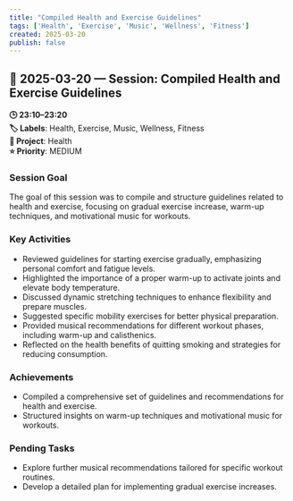 ```yaml
---
title: "Compiled Health and Exercise Guidelines"
tags: ['Health', 'Exercise', 'Music', 'Wellness', 'Fitness']
created: 2025-03-20
publish: false
---
```


## 📅 2025-03-20 — Session: Compiled Health and Exercise Guidelines

**🕒 23:10–23:20**  
**🏷️ Labels**: Health, Exercise, Music, Wellness, Fitness  
**📂 Project**: Health  
**⭐ Priority**: MEDIUM  


### Session Goal
The goal of this session was to compile and structure guidelines related to health and exercise, focusing on gradual exercise increase, warm-up techniques, and motivational music for workouts.

### Key Activities
- Reviewed guidelines for starting exercise gradually, emphasizing personal comfort and fatigue levels.
- Highlighted the importance of a proper warm-up to activate joints and elevate body temperature.
- Discussed dynamic stretching techniques to enhance flexibility and prepare muscles.
- Suggested specific mobility exercises for better physical preparation.
- Provided musical recommendations for different workout phases, including warm-up and calisthenics.
- Reflected on the health benefits of quitting smoking and strategies for reducing consumption.

### Achievements
- Compiled a comprehensive set of guidelines and recommendations for health and exercise.
- Structured insights on warm-up techniques and motivational music for workouts.

### Pending Tasks
- Explore further musical recommendations tailored for specific workout routines.
- Develop a detailed plan for implementing gradual exercise increases.
